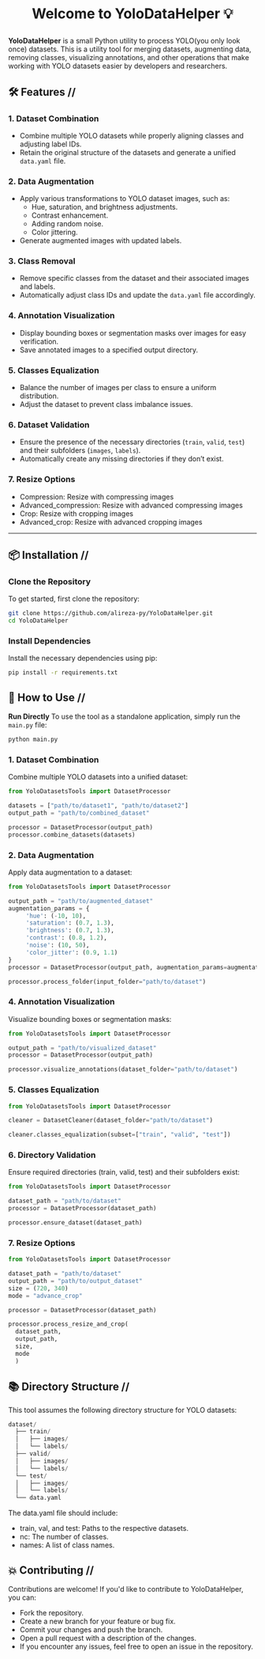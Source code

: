 # <p align="center">Welcome to YoloDataHelper 💡</p>

**YoloDataHelper** is a small Python utility to process YOLO(you only look once) datasets. This is a utility tool for merging datasets, augmenting data, removing classes, visualizing annotations, and other operations that make working with YOLO datasets easier by developers and researchers.

## 🛠️ Features //

### 1. **Dataset Combination**
- Combine multiple YOLO datasets while properly aligning classes and adjusting label IDs.
- Retain the original structure of the datasets and generate a unified `data.yaml` file.

### 2. **Data Augmentation**
- Apply various transformations to YOLO dataset images, such as:
  - Hue, saturation, and brightness adjustments.
  - Contrast enhancement.
  - Adding random noise.
  - Color jittering.
- Generate augmented images with updated labels.

### 3. **Class Removal**
- Remove specific classes from the dataset and their associated images and labels.
- Automatically adjust class IDs and update the `data.yaml` file accordingly.

### 4. **Annotation Visualization**
- Display bounding boxes or segmentation masks over images for easy verification.
- Save annotated images to a specified output directory.

### 5. **Classes Equalization**
- Balance the number of images per class to ensure a uniform distribution.
- Adjust the dataset to prevent class imbalance issues.

### 6. **Dataset Validation**
- Ensure the presence of the necessary directories (`train`, `valid`, `test`) and their subfolders (`images`, `labels`).
- Automatically create any missing directories if they don’t exist.

### 7. **Resize Options**
- Compression: Resize with compressing images
- Advanced_compression: Resize with advanced compressing images
- Crop: Resize with cropping images
- Advanced_crop: Resize with advanced cropping images

---

## 📦 Installation //

### Clone the Repository

To get started, first clone the repository:

```bash
git clone https://github.com/alireza-py/YoloDataHelper.git
cd YoloDataHelper
```
### Install Dependencies
Install the necessary dependencies using pip:
```bash
pip install -r requirements.txt
```
## 🚀 How to Use //
**Run Directly**
To use the tool as a standalone application, simply run the `main.py` file:
```bash
python main.py
```
### 1. Dataset Combination
Combine multiple YOLO datasets into a unified dataset:
  ```python
  from YoloDatasetsTools import DatasetProcessor
  
  datasets = ["path/to/dataset1", "path/to/dataset2"]
  output_path = "path/to/combined_dataset"
  
  processor = DatasetProcessor(output_path)
  processor.combine_datasets(datasets)
  ```
### 2. Data Augmentation
Apply data augmentation to a dataset:
```python
from YoloDatasetsTools import DatasetProcessor

output_path = "path/to/augmented_dataset"
augmentation_params = {
     'hue': (-10, 10),
     'saturation': (0.7, 1.3),
     'brightness': (0.7, 1.3),
     'contrast': (0.8, 1.2),
     'noise': (10, 50),
     'color_jitter': (0.9, 1.1)
}
processor = DatasetProcessor(output_path, augmentation_params=augmentation_params, multiplier=3)

processor.process_folder(input_folder="path/to/dataset")
```
### 4. Annotation Visualization
Visualize bounding boxes or segmentation masks:
```python
from YoloDatasetsTools import DatasetProcessor

output_path = "path/to/visualized_dataset"
processor = DatasetProcessor(output_path)

processor.visualize_annotations(dataset_folder="path/to/dataset")
```
### 5. Classes Equalization
```python
from YoloDatasetsTools import DatasetProcessor

cleaner = DatasetCleaner(dataset_folder="path/to/dataset")

cleaner.classes_equalization(subset=["train", "valid", "test"])
```
### 6. Directory Validation
Ensure required directories (train, valid, test) and their subfolders exist:
```python
from YoloDatasetsTools import DatasetProcessor

dataset_path = "path/to/dataset"
processor = DatasetProcessor(dataset_path)

processor.ensure_dataset(dataset_path)
```
### 7. Resize Options
```python
from YoloDatasetsTools import DatasetProcessor

dataset_path = "path/to/dataset"
output_path = "path/to/output_dataset"
size = (720, 340)
mode = "advance_crop"

processor = DatasetProcessor(dataset_path)

processor.process_resize_and_crop(
  dataset_path, 
  output_path, 
  size,
  mode
  )
```
## 📚 Directory Structure //
This tool assumes the following directory structure for YOLO datasets:
```python
dataset/
  ├── train/
  │   ├── images/
  │   └── labels/
  ├── valid/
  │   ├── images/
  │   └── labels/
  └── test/
  │   ├── images/
  │   └── labels/
  └── data.yaml
```
The data.yaml file should include:
- train, val, and test: Paths to the respective datasets.
- nc: The number of classes.
- names: A list of class names.

## 💥 Contributing //
Contributions are welcome! If you'd like to contribute to YoloDataHelper, you can:
- Fork the repository.
- Create a new branch for your feature or bug fix.
- Commit your changes and push the branch.
- Open a pull request with a description of the changes.
- If you encounter any issues, feel free to open an issue in the repository.
